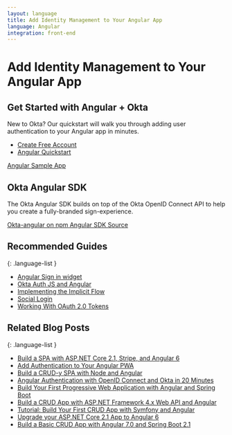 ```yaml
---
layout: language
title: Add Identity Management to Your Angular App
language: Angular
integration: front-end
---
```


# <i class='icon-48 docsPage code-angular'></i> Add Identity Management to Your Angular App

## Get Started with Angular + Okta

New to Okta? Our quickstart will walk you through adding user authentication to your Angular app in minutes.

<ul class='language-ctas'>
	<li>
		<a href='https://developer.okta.com/signup/' class='Button--red' data-proofer-ignore>
			<span>Create Free Account</span>
		</a>
	</li>
	<li>
		<a href='/quickstart/#/angular' class='Button--blue' data-proofer-ignore>
			<span>Angular Quickstart</span>
		</a>
	</li>
</ul>

<a href='https://github.com/okta/samples-js-angular'>
	<span class='fa fa-github'></span> <span>Angular Sample App</span>
</a>

## Okta Angular SDK

The Okta Angular SDK builds on top of the Okta OpenID Connect API to help you create a fully-branded sign-experience.

<a href='https://www.npmjs.com/package/@okta/okta-angular' class="language-reference">
	<span class='icon download-16'></span> <span>Okta-angular on npm</span>
</a>

<a href='https://github.com/okta/okta-oidc-js/tree/master/packages/okta-angular'>
	<span class='fa fa-github'></span> <span>Angular SDK Source</span>
</a>

## Recommended Guides

{: .language-list }
- [Angular Sign in widget](/code/angular/okta_angular_sign-in_widget)
- [Okta Auth JS and Angular](/code/angular/okta_angular_auth_js)
- [Implementing the Implicit Flow](/authentication-guide/implementing-authentication/implicit)
- [Social Login](/authentication-guide/social-login/)
- [Working With OAuth 2.0 Tokens](/authentication-guide/tokens/)


## Related Blog Posts

{: .language-list }
- [Build a SPA with ASP.NET Core 2.1, Stripe, and Angular 6](/blog/2018/08/08/aspnet-core-angular-stripe-ticket-sales)
- [Add Authentication to Your Angular PWA](/blog/2017/06/13/add-authentication-angular-pwa)
- [Build a CRUD-y SPA with Node and Angular](/blog/2018/08/07/node-angular-crud)
- [Angular Authentication with OpenID Connect and Okta in 20 Minutes](/blog/2017/04/17/angular-authentication-with-oidc)
- [Build Your First Progressive Web Application with Angular and Spring Boot](/blog/2017/05/09/progressive-web-applications-with-angular-and-spring-boot)
- [Build a CRUD App with ASP.NET Framework 4.x Web API and Angular](/blog/2018/07/27/build-crud-app-in-aspnet-framework-webapi-and-angular)
- [Tutorial: Build Your First CRUD App with Symfony and Angular](/blog/2018/08/14/php-crud-app-symfony-angular)
- [Upgrade your ASP.NET Core 2.1 App to Angular 6](/blog/2018/08/02/aspnet-core-angular-crud)
- [Build a Basic CRUD App with Angular 7.0 and Spring Boot 2.1](/blog/2018/08/22/basic-crud-angular-7-and-spring-boot-2)

